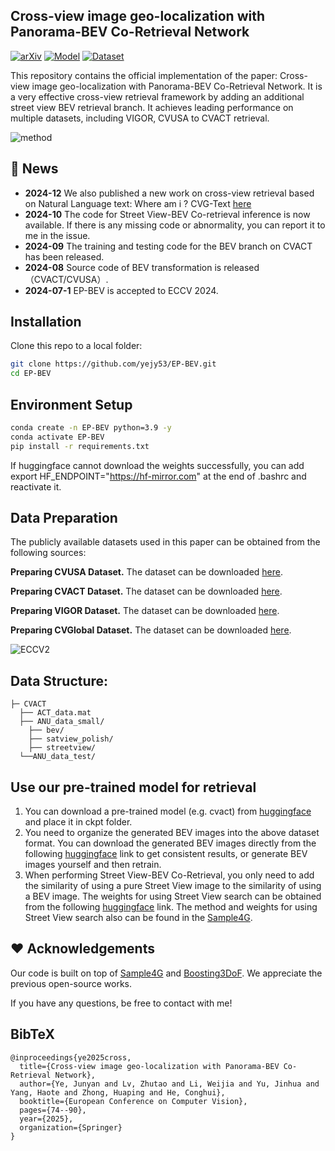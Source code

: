 
## Cross-view image geo-localization with Panorama-BEV Co-Retrieval Network

[![arXiv](https://img.shields.io/badge/arXiv-2501.16764-b31b1b.svg?logo=arXiv)](https://arxiv.org/abs/2501.16764)
[![Model](https://img.shields.io/badge/HF-Model-yellow)](https://huggingface.co/Yejy53/EB-BEV-CVACT)
[![Dataset](https://img.shields.io/badge/HF-Model-yellow)](https://huggingface.co/datasets/Yejy53/CVGlobal)


This repository contains the official implementation of the paper: Cross-view image geo-localization with Panorama-BEV Co-Retrieval Network. It is a very effective cross-view retrieval framework by adding an additional street view BEV retrieval branch. It achieves leading performance on multiple datasets, including VIGOR, CVUSA to CVACT retrieval.

![method](method.png)

## 📢 News
- **2024-12** We also published a new work on cross-view retrieval based on Natural Language text: Where am i ? CVG-Text [here](https://arxiv.org/abs/2412.17007)
- **2024-10** The code for Street View-BEV Co-retrieval inference is now available. If there is any missing code or abnormality, you can report it to me in the issue.
- **2024-09** The training and testing code for the BEV branch on CVACT has been released.
- **2024-08** Source code of BEV transformation is released（CVACT/CVUSA）.
- **2024-07-1** EP-BEV is accepted to ECCV 2024.

## Installation
Clone this repo to a local folder:
```bash
git clone https://github.com/yejy53/EP-BEV.git
cd EP-BEV
```

## Environment Setup

```bash
conda create -n EP-BEV python=3.9 -y
conda activate EP-BEV
pip install -r requirements.txt
```

If huggingface cannot download the weights successfully, you can add export HF_ENDPOINT="https://hf-mirror.com" at the end of .bashrc and reactivate it.


## Data Preparation
The publicly available datasets used in this paper can be obtained from the following sources: 

**Preparing CVUSA Dataset.**  The dataset can be downloaded [here](https://mvrl.cse.wustl.edu/datasets/cvusa). 

**Preparing CVACT Dataset.**  The dataset can be downloaded [here](https://github.com/Liumouliu/OriCNN). 

**Preparing VIGOR Dataset.**  The dataset can be downloaded [here](https://github.com/Jeff-Zilence/VIGOR/tree/main). 

**Preparing CVGlobal Dataset.**  The dataset can be downloaded [here](https://huggingface.co/datasets/Yejy53/CVGlobal). 

![ECCV2](https://github.com/user-attachments/assets/02252a74-a116-4829-80af-96f2426a326a)

## Data Structure:

```
├─ CVACT
  ├── ACT_data.mat
  ├── ANU_data_small/
    ├── bev/
    ├── satview_polish/ 
    ├── streetview/	
  └──ANU_data_test/

```

## Use our pre-trained model for retrieval 
1. You can download a pre-trained model (e.g. cvact) from [huggingface](https://huggingface.co/Yejy53/EB-BEV-CVACT/tree/main) and place it in ckpt folder.
2. You need to organize the generated BEV images into the above dataset format. You can download the generated BEV images directly from the following [huggingface](https://huggingface.co/datasets/Yejy53/CVACT-BEV) link to get consistent results, or generate BEV images yourself and then retrain.
3. When performing Street View-BEV Co-Retrieval, you only need to add the similarity of using a pure Street View image to the similarity of using a BEV image. The weights for using Street View search can be obtained from the following [huggingface](https://huggingface.co/Yejy53/CVACT-Street/tree/main) link. The method and weights for using Street View search also can be found in the [Sample4G](https://github.com/Skyy93/Sample4Geo).

## ❤️ Acknowledgements

Our code is built on top of [Sample4G](https://github.com/Skyy93/Sample4Geo) and [Boosting3DoF](https://github.com/YujiaoShi/Boosting3DoFAccuracy). We appreciate the previous open-source works.

If you have any questions, be free to contact with me! 

## BibTeX 

```
@inproceedings{ye2025cross,
  title={Cross-view image geo-localization with Panorama-BEV Co-Retrieval Network},
  author={Ye, Junyan and Lv, Zhutao and Li, Weijia and Yu, Jinhua and Yang, Haote and Zhong, Huaping and He, Conghui},
  booktitle={European Conference on Computer Vision},
  pages={74--90},
  year={2025},
  organization={Springer}
}
```
